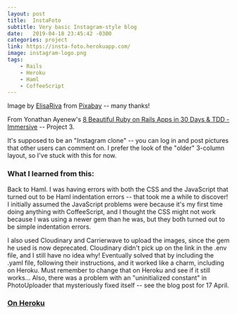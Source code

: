 ```yaml
---
layout: post
title:  InstaFoto
subtitle: Very basic Instagram-style blog
date:   2019-04-18 23:45:42 -0300
categories: project
link: https://insta-foto.herokuapp.com/
image: instagram-logo.png
tags:  
    - Rails
    - Heroku
    - Haml
    - CoffeeScript
---
```

Image by [ElisaRiva](https://pixabay.com/users/ElisaRiva-1348268/?utm_source=link-attribution&utm_medium=referral&utm_campaign=image&utm_content=1834010) from [Pixabay](https://pixabay.com/?utm_source=link-attribution&utm_medium=referral&utm_campaign=image&utm_content=1834010) -- many thanks! 

From Yonathan Ayenew's [8 Beautiful Ruby on Rails Apps in 30 Days & TDD - Immersive](https://www.udemy.com/8-beautiful-ruby-on-rails-apps-in-30-days/) -- Project 3. 

It's supposed to be an "Instagram clone" -- you can log in and post pictures that other users can comment on. I prefer the look of the "older" 3-column layout, so I've stuck with this for now.

### What I learned from this:
Back to Haml. I was having errors with both the CSS and the JavaScript that turned out to be Haml indentation errors -- that took me a while to discover! I initially assumed the JavaScript problems were because it's my first time doing anything with CoffeeScript, and I thought the CSS might not work because I was using a newer gem than he was, but they both turned out to be simple indentation errors.

I also used Cloudinary and Carrierwave to upload the images, since the gem he used is now deprecated. Cloudinary didn't pick up on the link in the .env file, and I still have no idea why! Eventually solved that by including the .yaml file, following their instructions, and it worked like a charm, including on Heroku. Must remember to change that on Heroku and see if it still works… Also, there was a problem with an "uninitialized constant" in PhotoUploader that mysteriously fixed itself -- see the blog post for 17 April.

### [On Heroku](https://insta-foto.herokuapp.com/)
